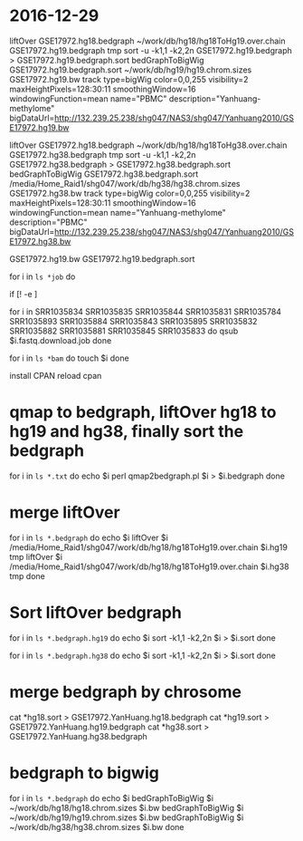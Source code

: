 # 2016-12-29
 liftOver GSE17972.hg18.bedgraph ~/work/db/hg18/hg18ToHg19.over.chain GSE17972.hg19.bedgraph tmp
 sort -u -k1,1 -k2,2n GSE17972.hg19.bedgraph > GSE17972.hg19.bedgraph.sort
 bedGraphToBigWig GSE17972.hg19.bedgraph.sort ~/work/db/hg19/hg19.chrom.sizes GSE17972.hg19.bw
 track type=bigWig color=0,0,255 visibility=2 maxHeightPixels=128:30:11 smoothingWindow=16 windowingFunction=mean name="PBMC" description="Yanhuang-methylome" bigDataUrl=http://132.239.25.238/shg047/NAS3/shg047/Yanhuang2010/GSE17972.hg19.bw

 liftOver GSE17972.hg18.bedgraph ~/work/db/hg18/hg18ToHg38.over.chain GSE17972.hg38.bedgraph tmp
 sort -u -k1,1 -k2,2n GSE17972.hg38.bedgraph > GSE17972.hg38.bedgraph.sort
 bedGraphToBigWig GSE17972.hg38.bedgraph.sort /media/Home_Raid1/shg047/work/db/hg38/hg38.chrom.sizes GSE17972.hg38.bw
 track type=bigWig color=0,0,255 visibility=2 maxHeightPixels=128:30:11 smoothingWindow=16 windowingFunction=mean name="Yanhuang-methylome" description="PBMC" bigDataUrl=http://132.239.25.238/shg047/NAS3/shg047/Yanhuang2010/GSE17972.hg38.bw
 
 GSE17972.hg19.bw
 GSE17972.hg19.bedgraph.sort
 
for i in `ls *job`
do

if [! -e ]

for i in SRR1035834 SRR1035835 SRR1035844 SRR1035831 SRR1035784 SRR1035893 SRR1035884 SRR1035843 SRR1035895 SRR1035832 SRR1035882 SRR1035881 SRR1035845 SRR1035833
do
qsub $i.fastq.download.job
done

for i in `ls *bam`
do
touch $i
done


 install CPAN
 reload cpan

 # qmap to bedgraph, liftOver hg18 to hg19 and hg38, finally sort the bedgraph 

 for i in `ls *.txt`
 do
 echo $i
 perl qmap2bedgraph.pl $i > $i.bedgraph
 done
 
 # merge liftOver 
 for i in `ls *.bedgraph`
 do
 echo $i
 liftOver $i /media/Home_Raid1/shg047/work/db/hg18/hg18ToHg19.over.chain $i.hg19 tmp
 liftOver $i /media/Home_Raid1/shg047/work/db/hg18/hg18ToHg19.over.chain $i.hg38 tmp
 done
 
 # Sort liftOver bedgraph
 for i in `ls *.bedgraph.hg19`
 do
 echo $i
 sort -k1,1 -k2,2n $i > $i.sort
 done

 for i in `ls *.bedgraph.hg38`
 do
 echo $i
 sort -k1,1 -k2,2n $i > $i.sort
 done

 # merge bedgraph by chrosome
 cat *hg18.sort > GSE17972.YanHuang.hg18.bedgraph 
 cat *hg19.sort > GSE17972.YanHuang.hg19.bedgraph 
 cat *hg38.sort > GSE17972.YanHuang.hg38.bedgraph 

 # bedgraph to bigwig 
 for i in `ls *.bedgraph`
 do
 echo $i
 bedGraphToBigWig $i ~/work/db/hg18/hg18.chrom.sizes $i.bw
 bedGraphToBigWig $i ~/work/db/hg19/hg19.chrom.sizes $i.bw
 bedGraphToBigWig $i ~/work/db/hg38/hg38.chrom.sizes $i.bw
 done

